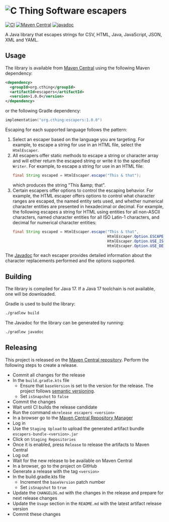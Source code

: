 # ![C Thing Software](https://www.cthing.com/branding/CThingSoftware-57x60.png "C Thing Software") escapers

[![CI](https://github.com/cthing/escapers/actions/workflows/ci.yml/badge.svg)](https://github.com/cthing/escapers/actions/workflows/ci.yml)
[![Maven Central](https://maven-badges.herokuapp.com/maven-central/org.cthing/escapers/badge.svg)](https://maven-badges.herokuapp.com/maven-central/org.cthing/escapers)
[![javadoc](https://javadoc.io/badge2/org.cthing/xmlwriter/javadoc.svg)](https://javadoc.io/doc/org.cthing/escapers)

A Java library that escapes strings for CSV, HTML, Java, JavaScript, JSON, XML and YAML.

## Usage
The library is available from [Maven Central](https://repo.maven.apache.org/maven2/org/cthing/escapers/) using the
following Maven dependency:
```xml
<dependency>
  <groupId>org.cthing</groupId>
  <artifactId>escapers</artifactId>
  <version>1.0.0</version>
</dependency>
```
or the following Gradle dependency:
```kotlin
implementation("org.cthing:escapers:1.0.0")
```

Escaping for each supported language follows the pattern:
1. Select an escaper based on the language you are targeting. For example, to escape a string for use in an
   HTML file, select the `HtmlEscaper`.
2. All escapers offer static methods to escape a string or character array and will either return the
   escaped string or write it to the specified `Writer`. For example, to escape a string for use in an HTML file:
   ```java
   final String escaped = HtmlEscaper.escape("This & that"); 
   ```
   which produces the string "This &amp;amp; that".
3. Certain escapers offer options to control the escaping behavior. For example, the HTML escaper offers
   options to control what character ranges are escaped, the named entity sets used, and whether numerical
   character entities are presented in hexadecimal or decimal. For example, the following escapes a string
   for HTML using entities for all non-ASCII characters, named character entities for all ISO Latin-1 characters,
   and decimal for numerical character entities:
   ```java
   final String escaped = HtmlEscaper.escape("This & that",
                                             HtmlEscaper.Option.ESCAPE_NON_ASCII,
                                             HtmlEscaper.Option.USE_ISO_LATIN_1_ENTITIES,
                                             HtmlEscaper.Option.USE_DECIMAL); 
   ```
   
The [Javadoc](https://javadoc.io/doc/org.cthing/escapers) for each escaper provides detailed information about
the character replacements performed and the options supported.

## Building
The library is compiled for Java 17. If a Java 17 toolchain is not available, one will be downloaded.

Gradle is used to build the library:
```bash
./gradlew build
```
The Javadoc for the library can be generated by running:
```bash
./gradlew javadoc
```

## Releasing
This project is released on the [Maven Central repository](https://central.sonatype.com/artifact/org.cthing/escapers).
Perform the following steps to create a release.

- Commit all changes for the release
- In the `build.gradle.kts` file
    - Ensure that `baseVersion` is set to the version for the release. The project follows [semantic versioning](https://semver.org/).
    - Set `isSnapshot` to `false`
- Commit the changes
- Wait until CI builds the release candidate
- Run the command `mkrelease escapers <version>`
- In a browser go to the [Maven Central Repository Manager](https://s01.oss.sonatype.org/)
- Log in
- Use the `Staging Upload` to upload the generated artifact bundle `escapers-bundle-<version>.jar`
- Click on `Staging Repositories`
- Once it is enabled, press `Release` to release the artifacts to Maven Central
- Log out
- Wait for the new release to be available on Maven Central
- In a browser, go to the project on GitHub
- Generate a release with the tag `<version>`
- In the build.gradle.kts file
    - Increment the `baseVersion` patch number
    - Set `isSnapshot` to `true`
- Update the `CHANGELOG.md` with the changes in the release and prepare for next release changes
- Update the `Usage` section in the `README.md` with the latest artifact release version
- Commit these changes
